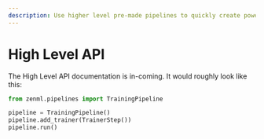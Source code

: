 ```yaml
---
description: Use higher level pre-made pipelines to quickly create powerful ML workflows.
---
```


# High Level API

The High Level API documentation is in-coming. It would roughly look like this:

```python
from zenml.pipelines import TrainingPipeline

pipeline = TrainingPipeline()
pipeline.add_trainer(TrainerStep())
pipeline.run()
```